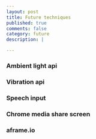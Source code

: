 ```yaml
---
layout: post
title: Future techniques
published: true
comments: false
category: future
description: |

---
```


### Ambient light api
### Vibration api
### Speech input
### Chrome media share screen
### aframe.io
